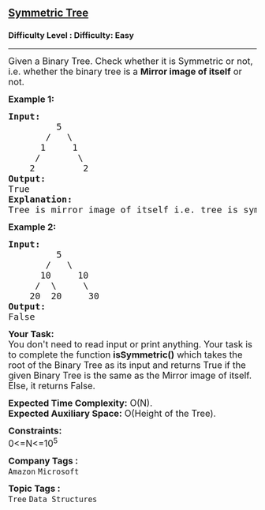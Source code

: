 <h2><a href="https://www.geeksforgeeks.org/problems/symmetric-tree/1?page=1&category=Tree&difficulty=Basic,Easy&sortBy=submissions">Symmetric Tree</a></h2><h3>Difficulty Level : Difficulty: Easy</h3><hr><div class="problems_problem_content__Xm_eO"><p><span style="font-size: 18px;">Given a Binary Tree. Check whether it&nbsp;is&nbsp;Symmetric&nbsp;or not, i.e. whether the binary tree is a&nbsp;<strong>Mirror image of itself</strong> or not.</span></p>
<p><span style="font-size: 18px;"><strong>Example 1:</strong></span></p>
<pre><span style="font-size: 18px;"><strong>Input:
</strong>         5
       /   \
      1     1
     /       \
    2         2<strong>
Output: <br></strong>True<strong>
Explanation: <br></strong>Tree is mirror image of itself i.e. tree is symmetric</span>
</pre>
<p><span style="font-size: 18px;"><strong>Example 2:</strong></span></p>
<pre><span style="font-size: 18px;"><strong>Input:
</strong>         5
       /   \
      10     10
     /  \     \
    20  20     30<strong>
Output: <br></strong>False</span></pre>
<p><span style="font-size: 18px;"><strong>Your Task:</strong><br>You don't need to read input or print anything. Your task is to complete the function&nbsp;<strong>isSymmetric()</strong>&nbsp;which takes the root of the Binary Tree as its input and returns True if the given Binary Tree is the same as the Mirror image of itself. Else, it returns False.</span></p>
<p><span style="font-size: 18px;"><strong>Expected Time Complexity:</strong>&nbsp;O(N).<br><strong>Expected Auxiliary Space:</strong>&nbsp;O(Height of the Tree).</span></p>
<p><span style="font-size: 18px;"><strong>Constraints:</strong><br>0&lt;=N&lt;=10<sup>5</sup></span></p></div><p><span style=font-size:18px><strong>Company Tags : </strong><br><code>Amazon</code>&nbsp;<code>Microsoft</code>&nbsp;<br><p><span style=font-size:18px><strong>Topic Tags : </strong><br><code>Tree</code>&nbsp;<code>Data Structures</code>&nbsp;
